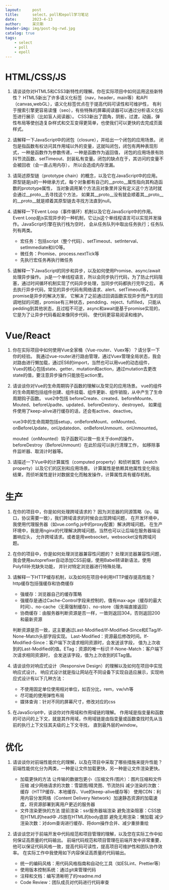 ```yaml
---
layout:     post
title:      select、poll和epoll学习笔记
date:       2023-4-13
author:     呆贝斯
header-img: img/post-bg-rwd.jpg
catalog: true
tags:
    - select
    - poll
    - epoll
---
```

# HTML/CSS/JS

1. 请谈谈你对HTML5和CSS3新特性的理解。你在实际项目中如何运用这些新特性？
   HTML5新出了许多语义化标签（nav，header，main等）和API（canvas,webGL），语义化标签优点在于提高代码可读性和可维护性，
   有利于搜索引擎更容易读懂（seo），有些特殊的屏幕阅读器可以通过分析语义化标签进行展示（比如盲人阅读器）。
   CSS3新出了圆角，阴影，过渡，动画，弹性布局等使创造复杂样式和交互变得更简单，也使我们可以更快的去完成页面样式。

2. 请解释一下JavaScript中的闭包（closure），并给出一个闭包的应用场景。
   闭包是指函数有权访问其作用域以外的变量，这就叫闭包，闭包有两种表现形式，一种是函数作为参数传递，一种是函数作为返回值，
   闭包的应用场景有防抖节流函数、setTimeout、封装私有变量。闭包的缺点在于，其访问的变量不会被回收（会一直占用内存），
   所以会造成内存泄漏。

3. 请简述原型链（prototype chain）的概念，以及它在JavaScript中的应用。
   原型链是js的一种继承方式，每个对象都有自己的__proto__属性指向其构造函数的prototype属性，
   当对象调用某个方法且对象里并没有定义这个方法时就会通过__proto__去寻找这个方法，
   如果其__proto__没有就会顺着其__proto__的__proto__就是顺着其原型链去寻找方法直到null。

4. 请解释一下Event Loop（事件循环）机制以及它在JavaScript中的作用。
    Event Loop是js实现异步的一种机制，它让js这个单线程语言可以实现并发操作。JavaScript引擎在执行栈为空时，
    会从任务队列中取出任务执行；任务队列有两类。
    * 宏任务：包括script（整个代码）、setTimeout、setInterval、setImmediate和I/O等。
    * 微任务：Promise、process.nextTick等
    * 先执行宏任务再执行微任务

5. 请解释一下JavaScript的同步和异步，以及如何使用Promise、async/await处理异步操作。
   js是一个单线程语言，所以会同步执行代码，为了防止代码阻塞，通过时间循环机制实现了代码异步处理，当同步代码都执行完毕之后，
   再去执行异步代码，常见的异步代码有网络请求、alert、setTimeout等，promise是异步的解决方案，
   它解决了之前通过回调函数实现异步而产生的回调地狱的问题，promise有三种状态，pendding、reject、fulfilled，
   只能从pedding到其他状态，且过程不可逆，async和await是基于promise实现的，它是为了让异步代码看起来像同步代码，
   使代码更容易阅读和维护。

# Vue/React
1. 你在实际项目中如何使用Vue全家桶（Vue-router、Vuex等）？请分享一下你的经验。
    我通过vue-router进行路由管理，通过Vuex管理全局状态，我会对路由进行懒加载，通过ES6的import，当然也可以用vue的动态组件，
    Vuex的核心包括state、getter、mutation和action，通过mutation去更改state的值，要注意异步操作只能放在action里。

2. 请谈谈你对Vue的生命周期钩子函数的理解以及常见的应用场景。
   vue的组件的生命周期包括组件创建、组件挂载、组件更新、组件销毁，从中产生了生命周期钩子函数。
   vue2中包括 beforeCreate、created、beforeMounte、Mouted、beforeUpadte、updated、beforeDestory、destroyed，
   如果组件使用了keep-alive进行缓存的话，还会有active、deactive。

   vue3中的生命周期包括setup，onBeforeMount、onMounted、onBeforeUpdate，onUpdatedon、onBeforeUnmount、onUnmounted。

   mouted（onMounted）钩子函数可以做一些关于dom的操作，beforeDestroy（BeforeUnmount）在此阶段可以执行清理工作，
   如移除事件监听器、取消计时器等。

3. 请描述一下Vue中的计算属性（computed property）和侦听属性（watch property）以及它们的区别和应用场景。
   计算属性是依赖其他属性变化得出结果，而侦听属性是针对数据变化而触发操作，计算属性具有缓存机制。

# 生产
1. 在你的项目中，你是如何处理跨域请求的？
    因为浏览器的同源策略（ip，端口，协议需要一致），我们跨域请求的时候会出现跨域问题，
    在开发环境中，我使用代理服务器（如vue.config.js中的proxy配置）解决跨域问题。
    在生产环境中，我是用nginx的代理解决跨域问题。当然也可以让后端在服务器端设置响应头，
    允许跨域请求。或者是用websocket，websocket没有跨域问题。

2. 在你的项目中，你是如何处理浏览器兼容性问题的？
    处理浏览器兼容性问题，我会使用autoprefixer自动添加CSS前缀，使用Babel转译新语法，使用Polyfill补充缺失功能，
    并针对特定浏览器进行特殊处理。

3. 请解释一下HTTP缓存机制，以及如何在项目中利用HTTP缓存提高性能？
    http缓存包括强缓存和协商缓存

    * 强缓存：浏览器自己的缓存策略
    * 强缓存是通过Cache-Control字段来控制的，值有max-age（缓存的最大时间）、no-cache（无需强制缓存）、no-store（服务端直接返回）
    * 协商缓存：由服务器判断资源是否一样，一致则返回304，否则返回200和最新资源

    判断资源是否一致，这主要通过Last-Modified/If-Modified-Since和ETag/If-None-Match头部字段实现。
    Last-Modified：资源最后修改时间。If-Modified-Since：客户端下次请求相同资源时，会发送该字段，
    值为上次收到的Last-Modified的值。ETag：资源的唯一标识 If-None-Match：客户端下次请求相同资源时，
    会发送该字段，值为上次收到的ETag值。

4. 请谈谈你对响应式设计（Responsive Design）的理解以及如何在项目中实现响应式设计。
   响应式设计就是指让网站在不同设备下实现自适应展示，实现响应式设计有以下几种方法：
   * 不使用固定单位使用相对单位，如百分比，rem，vw/vh等
   * 尽可能的使用弹性布局
   * 媒体查询：针对不同的屏幕尺寸，修改对应的css

5. 在JavaScript中，谈谈你对作用域和作用域链的理解。
   作用域是指变量和函数的可访问的上下文，就是其作用域，作用域链是由指变量或函数查找时先从当前的执行上下文往其夫级的上下文寻找，
   直到最外层的window。

# 优化
1. 请谈谈你对前端性能优化的理解，以及在项目中采取了哪些措施来提升性能？
    前端性能优化分为两类，一种是让文件加载更快，另一种是让文件渲染更快。
    * 加载更快的方法
    让传输的数据包更小（压缩文件/图片）：图片压缩和文件压缩
    减少网络请求的次数：雪碧图/精灵图、节流防抖
    减少渲染的次数：缓存（HTTP缓存、本地缓存、Vue的keep-alive缓存等）
    使用CDN：利用内容分发网络（Content Delivery Network）加速静态资源的加载速度，将资源部署到离用户更近的服务器
    * 文件渲染更快的方法
    提前渲染：ssr服务器端渲染
    避免渲染阻塞：CSS放在HTML的head中 JS放在HTML的body底部
    避免无用渲染：懒加载
    减少渲染次数：对dom查询进行缓存、将dom操作合并、减少重排重绘

2. 请谈谈您对于前端开发中代码规范和项目管理的理解，以及您在实际工作中如何保证高质量的代码输出。
   前端代码规范和项目管理在前端开发中非常重要，他可以保证代码风格一致，提高代码可读性，提高项目可维护性和团队协作效率。
   在实际工作中我使用如下内容保证高质量的代码输出。
   * 统一的编码风格：用代码风格指南和自动化工具（如ESLint、Prettier等）
   * 使用版本控制系统：通过git来管理代码
   * 注释和文档：编写清晰明了的readme.md
   * Code Review：团队成员对代码进行代码审查